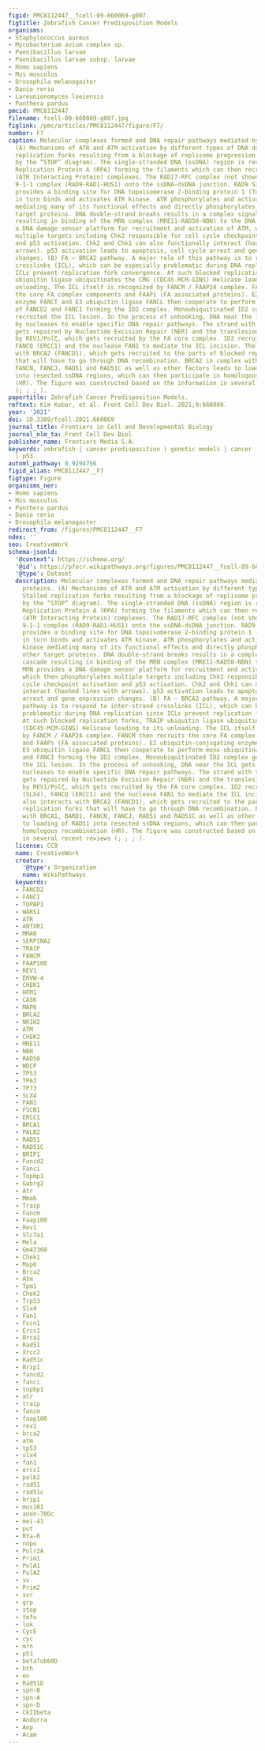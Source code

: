 ```yaml
---
figid: PMC8112447__fcell-09-660069-g007
figtitle: Zebrafish Cancer Predisposition Models
organisms:
- Staphylococcus aureus
- Mycobacterium avium complex sp.
- Paenibacillus larvae
- Paenibacillus larvae subsp. larvae
- Homo sapiens
- Mus musculus
- Drosophila melanogaster
- Danio rerio
- Lareunionomyces loeiensis
- Panthera pardus
pmcid: PMC8112447
filename: fcell-09-660069-g007.jpg
figlink: /pmc/articles/PMC8112447/figure/F7/
number: F7
caption: Molecular complexes formed and DNA repair pathways mediated by CPG proteins.
  (A) Mechanisms of ATR and ATM activation by different types of DNA damage. Stalled
  replication forks resulting from a blockage of replisome progression (indicated
  by the “STOP” diagram). The single-stranded DNA (ssDNA) region is recognized by
  Replication Protein A (RPA) forming the filaments which can then recruit ATR-ATRIP
  (ATR Interacting Protein) complexes. The RAD17-RFC complex (not shown) loads the
  9-1-1 complex (RAD9-RAD1-HUS1) onto the ssDNA-dsDNA junction. RAD9 S387 phosphorylation
  provides a binding site for DNA topoisomerase 2-binding protein 1 (TopBP1), which
  in turn binds and activates ATR kinase. ATR phosphorylates and activates Chk1 kinase
  mediating many of its functional effects and directly phosphorylates many other
  target proteins. DNA double-strand breaks results in a complex signaling cascade
  resulting in binding of the MRN complex (MRE11-RAD50-NBN) to the DNA ends. MRN provides
  a DNA damage sensor platform for recruitment and activation of ATM, which then phosphorylates
  multiple targets including Chk2 responsible for cell cycle checkpoint activation
  and p53 activation. Chk2 and Chk1 can also functionally interact (hashed lines with
  arrows). p53 activation leads to apoptosis, cell cycle arrest and gene expression
  changes. (B) FA – BRCA2 pathway. A major role of this pathway is to respond to inter-strand
  crosslinks (ICL), which can be especially problematic during DNA replication since
  ICLs prevent replication fork convergence. At such blocked replication forks, TRAIP
  ubiquitin ligase ubiquitinates the CMG (CDC45-MCM-GINS) Helicase leading to its
  unloading. The ICL itself is recognized by FANCM / FAAP24 complex. FANCM then recruits
  the core FA complex components and FAAPs (FA associated proteins). E2 ubiquitin-conjugating
  enzyme FANCT and E3 ubiquitin ligase FANCL then cooperate to perform mono-ubiquitination
  of FANCD2 and FANCI forming the ID2 complex. Monoubiquitinated ID2 complex gets
  recruited the ICL lesion. In the process of unhooking, DNA near the ICL gets processed
  by nucleases to enable specific DNA repair pathways. The strand with the ICL structure
  gets repaired by Nucleotide Excision Repair (NER) and the translesion synthesis
  by REV1/Polζ, which gets recruited by the FA core complex. ID2 recruits FANCP (SLX4),
  FANCQ (ERCC1) and the nuclease FAN1 to mediate the ICL incision. The ID2 also interacts
  with BRCA2 (FANCD1), which gets recruited to the parts of blocked replication forks
  that will have to go through DNA recombination. BRCA2 in complex with BRCA1, BARD1,
  FANCN, FANCJ, RAD51 and RAD51C as well as other factors leads to loading of RAD51
  into resected ssDNA regions, which can then participate in homologous recombination
  (HR). The figure was constructed based on the information in several recent reviews
  (; ; ; ).
papertitle: Zebrafish Cancer Predisposition Models.
reftext: Kim Kobar, et al. Front Cell Dev Biol. 2021;9:660069.
year: '2021'
doi: 10.3389/fcell.2021.660069
journal_title: Frontiers in Cell and Developmental Biology
journal_nlm_ta: Front Cell Dev Biol
publisher_name: Frontiers Media S.A.
keywords: zebrafish | cancer predisposition | genetic models | cancer | model organism
  | p53
automl_pathway: 0.9294756
figid_alias: PMC8112447__F7
figtype: Figure
organisms_ner:
- Homo sapiens
- Mus musculus
- Panthera pardus
- Danio rerio
- Drosophila melanogaster
redirect_from: /figures/PMC8112447__F7
ndex: ''
seo: CreativeWork
schema-jsonld:
  '@context': https://schema.org/
  '@id': https://pfocr.wikipathways.org/figures/PMC8112447__fcell-09-660069-g007.html
  '@type': Dataset
  description: Molecular complexes formed and DNA repair pathways mediated by CPG
    proteins. (A) Mechanisms of ATR and ATM activation by different types of DNA damage.
    Stalled replication forks resulting from a blockage of replisome progression (indicated
    by the “STOP” diagram). The single-stranded DNA (ssDNA) region is recognized by
    Replication Protein A (RPA) forming the filaments which can then recruit ATR-ATRIP
    (ATR Interacting Protein) complexes. The RAD17-RFC complex (not shown) loads the
    9-1-1 complex (RAD9-RAD1-HUS1) onto the ssDNA-dsDNA junction. RAD9 S387 phosphorylation
    provides a binding site for DNA topoisomerase 2-binding protein 1 (TopBP1), which
    in turn binds and activates ATR kinase. ATR phosphorylates and activates Chk1
    kinase mediating many of its functional effects and directly phosphorylates many
    other target proteins. DNA double-strand breaks results in a complex signaling
    cascade resulting in binding of the MRN complex (MRE11-RAD50-NBN) to the DNA ends.
    MRN provides a DNA damage sensor platform for recruitment and activation of ATM,
    which then phosphorylates multiple targets including Chk2 responsible for cell
    cycle checkpoint activation and p53 activation. Chk2 and Chk1 can also functionally
    interact (hashed lines with arrows). p53 activation leads to apoptosis, cell cycle
    arrest and gene expression changes. (B) FA – BRCA2 pathway. A major role of this
    pathway is to respond to inter-strand crosslinks (ICL), which can be especially
    problematic during DNA replication since ICLs prevent replication fork convergence.
    At such blocked replication forks, TRAIP ubiquitin ligase ubiquitinates the CMG
    (CDC45-MCM-GINS) Helicase leading to its unloading. The ICL itself is recognized
    by FANCM / FAAP24 complex. FANCM then recruits the core FA complex components
    and FAAPs (FA associated proteins). E2 ubiquitin-conjugating enzyme FANCT and
    E3 ubiquitin ligase FANCL then cooperate to perform mono-ubiquitination of FANCD2
    and FANCI forming the ID2 complex. Monoubiquitinated ID2 complex gets recruited
    the ICL lesion. In the process of unhooking, DNA near the ICL gets processed by
    nucleases to enable specific DNA repair pathways. The strand with the ICL structure
    gets repaired by Nucleotide Excision Repair (NER) and the translesion synthesis
    by REV1/Polζ, which gets recruited by the FA core complex. ID2 recruits FANCP
    (SLX4), FANCQ (ERCC1) and the nuclease FAN1 to mediate the ICL incision. The ID2
    also interacts with BRCA2 (FANCD1), which gets recruited to the parts of blocked
    replication forks that will have to go through DNA recombination. BRCA2 in complex
    with BRCA1, BARD1, FANCN, FANCJ, RAD51 and RAD51C as well as other factors leads
    to loading of RAD51 into resected ssDNA regions, which can then participate in
    homologous recombination (HR). The figure was constructed based on the information
    in several recent reviews (; ; ; ).
  license: CC0
  name: CreativeWork
  creator:
    '@type': Organization
    name: WikiPathways
  keywords:
  - FANCD2
  - FANCI
  - TOPBP1
  - WARS1
  - ATR
  - ANTXR1
  - MMAB
  - SERPINA2
  - TRAIP
  - FANCM
  - FAAP100
  - REV1
  - ERVW-4
  - CHEK1
  - HFM1
  - CASK
  - MAP6
  - BRCA2
  - NR1H2
  - ATM
  - CHEK2
  - MRE11
  - NBN
  - RAD50
  - WDCP
  - TP53
  - TP63
  - TP73
  - SLX4
  - FAN1
  - FSCN1
  - ERCC1
  - BRCA1
  - PALB2
  - RAD51
  - RAD51C
  - BRIP1
  - Fancd2
  - Fanci
  - Topbp1
  - Gabrg2
  - Atr
  - Mmab
  - Traip
  - Fancm
  - Faap100
  - Rev1
  - Slc7a1
  - Mela
  - Gm42368
  - Chek1
  - Map6
  - Brca2
  - Atm
  - Tpm1
  - Chek2
  - Trp53
  - Slx4
  - Fan1
  - Fscn1
  - Ercc1
  - Brca1
  - Rad51
  - Xrcc2
  - Rad51c
  - Brip1
  - fancd2
  - fanci
  - topbp1
  - atr
  - traip
  - fancm
  - faap100
  - rev1
  - brca2
  - atm
  - tp53
  - slx4
  - fan1
  - ercc1
  - palb2
  - rad51
  - rad51c
  - brip1
  - mus101
  - anon-70Dc
  - mei-41
  - put
  - RYa-R
  - nopo
  - Polr2A
  - Prim1
  - PolA1
  - PolA2
  - sv
  - Prim2
  - svr
  - grp
  - stop
  - tefu
  - lok
  - CycE
  - cyc
  - mrn
  - p53
  - betaTub60D
  - hth
  - en
  - Rad51D
  - spn-B
  - spn-A
  - spn-D
  - CkIIbeta
  - Andorra
  - Anp
  - Acam
---
```

